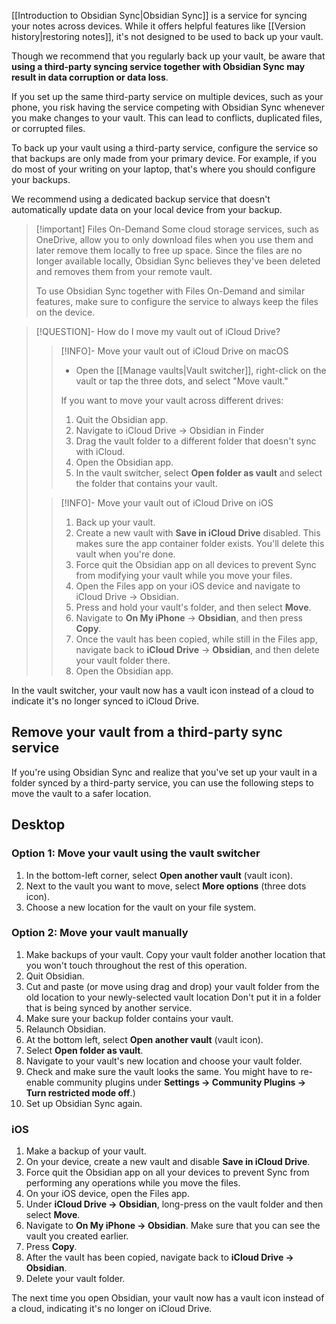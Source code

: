 [[Introduction to Obsidian Sync|Obsidian Sync]] is a service for syncing your notes across devices. While it offers helpful features like [[Version history|restoring notes]], it's not designed to be used to back up your vault.

Though we recommend that you regularly back up your vault, be aware that **using a third-party syncing service together with Obsidian Sync may result in data corruption or data loss**.

If you set up the same third-party service on multiple devices, such as your phone, you risk having the service competing with Obsidian Sync whenever you make changes to your vault. This can lead to conflicts, duplicated files, or corrupted files.

To back up your vault using a third-party service, configure the service so that backups are only made from your primary device. For example, if you do most of your writing on your laptop, that's where you should configure your backups. 

We recommend using a dedicated backup service that doesn't automatically update data on your local device from your backup.

> [!important] Files On-Demand
> Some cloud storage services, such as OneDrive, allow you to only download files when you use them and later remove them locally to free up space. Since the files are no longer available locally, Obsidian Sync believes they've been deleted and removes them from your remote vault.
>
> To use Obsidian Sync together with Files On-Demand and similar features, make sure to configure the service to always keep the files on the device.

> [!QUESTION]- How do I move my vault out of iCloud Drive?
> > [!INFO]- Move your vault out of iCloud Drive on macOS
> > - Open the [[Manage vaults|Vault switcher]], right-click on the vault or tap the three dots, and select "Move vault."  
>   > 
> > If you want to move your vault across different drives:
> > 1. Quit the Obsidian app.  
> > 2. Navigate to iCloud Drive → Obsidian in Finder  
> > 3. Drag the vault folder to a different folder that doesn't sync with iCloud.
> > 4. Open the Obsidian app.  
> > 5. In the vault switcher, select **Open folder as vault** and select the folder that contains your vault.
>   
> > [!INFO]- Move your vault out of iCloud Drive on iOS
> > 1. Back up your vault.
> > 2. Create a new vault with **Save in iCloud Drive** disabled. This makes sure the app container folder exists. You'll delete this vault when you're done.
> > 3. Force quit the Obsidian app on all devices to prevent Sync from modifying your vault while you move your files.
> > 4. Open the Files app on your iOS device and navigate to iCloud Drive → Obsidian.
> > 5. Press and hold your vault's folder, and then select **Move**. 
> > 6. Navigate to **On My iPhone** → **Obsidian**, and then press **Copy**.
> > 7. Once the vault has been copied, while still in the Files app, navigate back to **iCloud Drive** → **Obsidian**, and then delete your vault folder there.  
> > 8. Open the Obsidian app. 

In the vault switcher, your vault now has a vault icon instead of a cloud to indicate it's no longer synced to iCloud Drive. 

## Remove your vault from a third-party sync service

If you're using Obsidian Sync and realize that you've set up your vault in a folder synced by a third-party service, you can use the following steps to move the vault to a safer location.

## Desktop

### Option 1: Move your vault using the vault switcher

1. In the bottom-left corner, select **Open another vault** (vault icon).
2. Next to the vault you want to move, select **More options** (three dots icon). 
3. Choose a new location for the vault on your file system.

### Option 2: Move your vault manually
  
1. Make backups of your vault. Copy your vault folder another location that you won't touch throughout the rest of this operation.
2. Quit Obsidian.  
3. Cut and paste (or move using drag and drop) your vault folder from the old location to your newly-selected vault location Don't put it in a folder that is being synced by another service.
4. Make sure your backup folder contains your vault.  
5. Relaunch Obsidian.  
6. At the bottom left, select **Open another vault** (vault icon).
7. Select **Open folder as vault**.
8. Navigate to your vault's new location and choose your vault folder.  
9. Check and make sure the vault looks the same. You might have to re-enable community plugins under **Settings → Community Plugins → Turn restricted mode off**.)  
10. Set up Obsidian Sync again.

### iOS

1. Make a backup of your vault.
2. On your device, create a new vault and disable **Save in iCloud Drive**.
3. Force quit the Obsidian app on all your devices to prevent Sync from performing any operations while you move the files.
4. On your iOS device, open the Files app.
5. Under **iCloud Drive → Obsidian**, long-press on the vault folder and then select **Move**.
6. Navigate to **On My iPhone → Obsidian**. Make sure that you can see the vault you created earlier.
7. Press **Copy**.
5. After the vault has been copied, navigate back to **iCloud Drive → Obsidian**. 
6. Delete your vault folder.

The next time you open Obsidian, your vault now has a vault icon instead of a cloud, indicating it's no longer on iCloud Drive.
